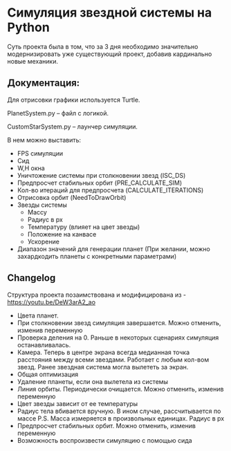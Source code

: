 # Симуляция звездной системы на Python

Суть проекта была в том, что за 3 дня необходимо значительно модернизировать уже существующий проект, добавив кардинально новые механики.

## Документация:

Для отрисовки графики используется Turtle.

PlanetSystem.py – файл с логикой.

CustomStarSystem.py – лаунчер симуляции.

В нем можно выставить: 
-	FPS симуляции
-	Сид
-	W,H окна
-	Уничтожение системы при столкновении звезд (ISC_DS)
-	Предпросчет стабильных орбит (PRE_CALCULATE_SIM)
-	Кол-во итераций для предпросчета (CALCULATE_ITERATIONS)
-	Отрисовка орбит (NeedToDrawOrbit)
-	Звезды системы
    -	Массу
    -	Радиус в px
    -	Температуру (влияет на цвет звезды)
    -	Положение на канвасе
    -	Ускорение
-	Диапазон значений для генерации планет (При желании, можно захардкодить планеты с конкретными параметрами)


## Changelog

Структура проекта позаимствована и модифицирована из - https://youtu.be/DeW3arA2_ao

- Цвета планет.
- При столкновении звезд симуляция завершается. Можно отменить, изменив переменную
- Проверка деления на 0. Раньше в некоторых сценариях симуляция останавливалась.
- Камера. Теперь в центре экрана всегда медианная точка расстояния между всеми звездами. 
Работает с любым кол-вом звезд. Ранее звездная система могла вылететь за экран.
- Общая оптимизация
- Удаление планеты, если она вылетела из системы
- Линия орбиты. Периодически очищается. Можно отменить, изменив переменную
- Цвет звезды зависит от ее температуры
- Радиус тела вбивается вручную. В ином случае, рассчитывается по массе
P.S. Масса измеряется в произвольных единицах. Радиус в px
- Предпросчет стабильных орбит. Можно отменить, изменив переменную
- Возможность воспроизвести симуляцию с помощью сида
